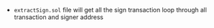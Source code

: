 - `extractSign.sol` file will get all the sign transaction loop through all transaction and signer address